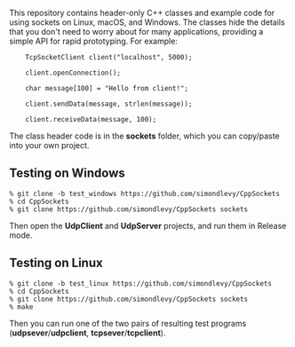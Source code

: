 This repository contains header-only C++ classes and example code for using sockets on
Linux, macOS, and Windows.  The classes hide the details that you don't need to worry about
for many applications, providing a simple API for rapid prototyping. For example:

```
    TcpSocketClient client("localhost", 5000);

    client.openConnection();

    char message[100] = "Hello from client!";

    client.sendData(message, strlen(message));

    client.receiveData(message, 100);
```

The class header code is in the <b>sockets</b> folder, which you can copy/paste
into your own project.

## Testing on Windows

```
% git clone -b test_windows https://github.com/simondlevy/CppSockets
% cd CppSockets
% git clone https://github.com/simondlevy/CppSockets sockets

```

Then open the <b>UdpClient</b> and <b>UdpServer</b> projects, and run them in Release mode.

## Testing on Linux

```
% git clone -b test_linux https://github.com/simondlevy/CppSockets
% cd CppSockets
% git clone https://github.com/simondlevy/CppSockets sockets
% make
```
Then you can run one of the two pairs of resulting test programs (<b>udpsever</b>/<b>udpclient</b>,
<b>tcpsever</b>/<b>tcpclient</b>).
